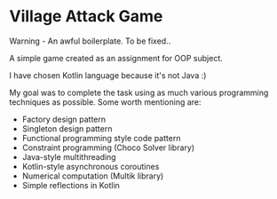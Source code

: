 # Village Attack Game
Warning - An awful boilerplate. To be fixed..

A simple game created as an assignment for OOP subject.

I have chosen Kotlin language because it's not Java :)

My goal was to complete the task using as much various programming techniques as possible.
Some worth mentioning are:
  - Factory design pattern
  - Singleton design pattern
  - Functional programming style code pattern
  - Constraint programming (Choco Solver library)
  - Java-style multithreading
  - Kotlin-style asynchronous coroutines
  - Numerical computation (Multik library)
  - Simple reflections in Kotlin

